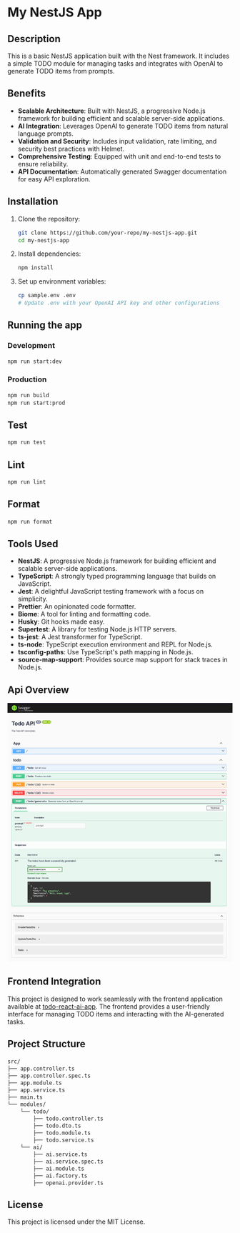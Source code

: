 # My NestJS App

## Description

This is a basic NestJS application built with the Nest framework. It includes a simple TODO module for managing tasks and integrates with OpenAI to generate TODO items from prompts.

## Benefits

- **Scalable Architecture**: Built with NestJS, a progressive Node.js framework for building efficient and scalable server-side applications.
- **AI Integration**: Leverages OpenAI to generate TODO items from natural language prompts.
- **Validation and Security**: Includes input validation, rate limiting, and security best practices with Helmet.
- **Comprehensive Testing**: Equipped with unit and end-to-end tests to ensure reliability.
- **API Documentation**: Automatically generated Swagger documentation for easy API exploration.

## Installation

1. Clone the repository:
    ```bash
    git clone https://github.com/your-repo/my-nestjs-app.git
    cd my-nestjs-app
    ```

2. Install dependencies:
    ```bash
    npm install
    ```

3. Set up environment variables:
    ```bash
    cp sample.env .env
    # Update .env with your OpenAI API key and other configurations
    ```

## Running the app

### Development

```bash
npm run start:dev
```

### Production

```bash
npm run build
npm run start:prod
```

## Test

```bash
npm run test
```

## Lint

```bash
npm run lint
```

## Format

```bash
npm run format
```

## Tools Used

- **NestJS**: A progressive Node.js framework for building efficient and scalable server-side applications.
- **TypeScript**: A strongly typed programming language that builds on JavaScript.
- **Jest**: A delightful JavaScript testing framework with a focus on simplicity.
- **Prettier**: An opinionated code formatter.
- **Biome**: A tool for linting and formatting code.
- **Husky**: Git hooks made easy.
- **Supertest**: A library for testing Node.js HTTP servers.
- **ts-jest**: A Jest transformer for TypeScript.
- **ts-node**: TypeScript execution environment and REPL for Node.js.
- **tsconfig-paths**: Use TypeScript's path mapping in Node.js.
- **source-map-support**: Provides source map support for stack traces in Node.js.

## Api Overview

![Api Overview](./overview.png)

## Frontend Integration

This project is designed to work seamlessly with the frontend application available at [todo-react-ai-app](https://github.com/steckdev/todo-react-ai-app). The frontend provides a user-friendly interface for managing TODO items and interacting with the AI-generated tasks.

## Project Structure

```plaintext
src/
├── app.controller.ts
├── app.controller.spec.ts
├── app.module.ts
├── app.service.ts
├── main.ts
└── modules/
    └── todo/
        ├── todo.controller.ts
        ├── todo.dto.ts
        ├── todo.module.ts
        ├── todo.service.ts
    └── ai/
        ├── ai.service.ts
        ├── ai.service.spec.ts
        ├── ai.module.ts
        ├── ai.factory.ts
        ├── openai.provider.ts
```

## License

This project is licensed under the MIT License.